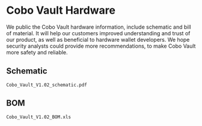 
# Cobo Vault Hardware
We public the Cobo Vault hardware information, include schematic and bill of material.
It will help our customers improved understanding and trust of our product, as well as beneficial to hardware wallet developers.
We hope security analysts could provide more recommendations, to make Cobo Vault more safety and reliable.
## Schematic
`Cobo_Vault_V1.02_schematic.pdf`
## BOM
`Cobo_Vault_V1.02_BOM.xls`
